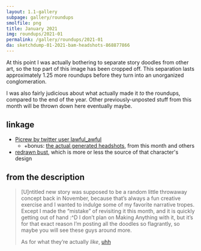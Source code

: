 ```yaml
---
layout: 1.1-gallery
subpage: gallery/roundups
smolfile: png
title: January 2021
img: roundups/2021-01
permalink: /gallery/roundups/2021-01
da: sketchdump-01-2021-bam-headshots-868877866
---
```

At this point I was actually bothering to separate story doodles from other art, so the top part of this image has been cropped off. This separation lasts approximately 1.25 more roundups before they turn into an unorganized conglomeration.

I was also fairly judicious about what actually made it *to* the roundups, compared to the end of the year. Other previously-unposted stuff from this month will be thrown down here eventually maybe.

## linkage
- <a href="https://picrew.me/image_maker/457566" class="ext">Picrew by twitter user lawful_awful</a>
	- +bonus: <a href="https://sta.sh/02hvs7l1m89" class="ext">the actual generated headshots</a>, from this month and others
- <a href="https://www.deviantart.com/a-flyleaf/art/were-you-talkin-to-me-537726745" class="ext">redrawn bust</a>, which is more or less the source of that character's design

## from the description
> [U]ntitled new story was supposed to be a random little throwaway concept back in November, because that’s always a fun creative exercise and I wanted to indulge some of my favorite narrative tropes. Except I made the “mistake” of revisiting it this month, and it is quickly getting out of hand <span style="display:inline-block;">:^D</span> I don’t plan on Making Anything with it, but it’s for that exact reason I’m posting all the doodles so flagrantly, so maybe you will see these guys around more.
>
> As for what they’re actually *like*, <a href="https://sta.sh/028b12i75s6m" class="ext">uhh</a>